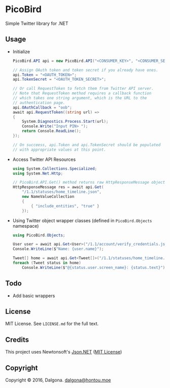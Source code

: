 # PicoBird
Simple Twitter library for .NET

## Usage

* Initialize

  ```cs
  PicoBird.API api = new PicoBird.API("<CONSUMER_KEY>", "<CONSUMER_SECRET>");

  // Assign OAuth token and token secret if you already have ones.
  api.Token = "<OAUTH_TOKEN>";
  api.TokenSecret = "<OAUTH_TOKEN_SECRET>";

  // Or call RequestToken to fetch them from Twitter API server.
  // Note that RequestToken method requires a callback function
  // which takes one string argument, which is the URL to the
  // authentication page.
  api.OAuthCallback = "oob";
  await api.RequestToken((string url) =>
  {
      System.Diagnostics.Process.Start(url);
      Console.Write("Input PIN> ");
      return Console.ReadLine();
  });

  // On succeess, api.Token and api.TokenSecret should be populated
  // with appropriate values at this point.
  ```

* Access Twitter API Resources

  ```cs
  using System.Collections.Specialized;
  using System.Net.Http;
  
  // PicoBird.API.Get() method returns raw HttpResponseMessage objects.
  HttpResponseMessage res = await api.Get(
      "/1.1/statuses/home_timeline.json",
      new NameValueCollection
      {
          { "include_entities", "true" }
      });
  ```
  
* Using Twitter object wrapper classes (defined in `PicoBird.Objects` namespace)

  ```cs
  using PicoBird.Objects;
  
  User user = await api.Get<User>("/1.1/account/verify_credentials.json");
  Console.WriteLine($"Name: {user.name}");
  
  Tweet[] home = await api.Get<Tweet[]>("/1.1/statuses/home_timeline.json");
  foreach (Tweet status in home)
      Console.WriteLine($"@{status.user.screen_name}: {status.text}");
  ```

## Todo

* Add basic wrappers

## License

MIT License. See `LICENSE.md` for the full text.

## Credits

This project uses Newtonsoft's [Json.NET](http://www.newtonsoft.com/json) ([MIT License](https://github.com/JamesNK/Newtonsoft.Json/blob/master/LICENSE.md))

## Copyright

Copyright &copy; 2016, Dalgona. <dalgona@hontou.moe>
